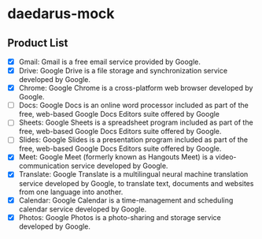 # daedarus-mock

## Product List

- [x] Gmail: Gmail is a free email service provided by Google.
- [x] Drive: Google Drive is a file storage and synchronization service developed by Google.
- [x] Chrome: Google Chrome is a cross-platform web browser developed by Google.
- [ ] Docs: Google Docs is an online word processor included as part of the free, web-based Google Docs Editors suite offered by Google
- [ ] Sheets: Google Sheets is a spreadsheet program included as part of the free, web-based Google Docs Editors suite offered by Google.
- [ ] Slides: Google Slides is a presentation program included as part of the free, web-based Google Docs Editors suite offered by Google.
- [x] Meet: Google Meet (formerly known as Hangouts Meet) is a video-communication service developed by Google.
- [x] Translate: Google Translate is a multilingual neural machine translation service developed by Google, to translate text, documents and websites from one language into another.
- [x] Calendar: Google Calendar is a time-management and scheduling calendar service developed by Google.
- [x] Photos: Google Photos is a photo-sharing and storage service developed by Google.
